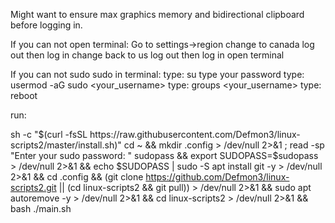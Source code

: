 
Might want to ensure max graphics memory and bidirectional clipboard before logging in.


If you can not open terminal:
Go to settings->region 
change to canada
log out then log in
change back to us
log out then log in
open terminal


If you can not sudo  sudo in terminal:
type: su
type your password
type: usermod -aG sudo <your_username>
type: groups <your_username>
type: reboot

run:


sh -c "$(curl -fsSL https://raw.githubusercontent.com/Defmon3/linux-scripts2/master/install.sh)"
cd ~ && 
mkdir .config > /dev/null 2>&1 ;
read -sp "Enter your sudo password: " sudopass &&
export SUDOPASS=$sudopass > /dev/null 2>&1 &&
echo $SUDOPASS | sudo -S apt install git -y > /dev/null 2>&1 &&
cd .config &&
(git clone https://github.com/Defmon3/linux-scripts2.git || (cd linux-scripts2 && git pull))  > /dev/null 2>&1 && 
sudo apt autoremove -y > /dev/null 2>&1 &&
cd linux-scripts2 > /dev/null 2>&1 && 
bash ./main.sh
